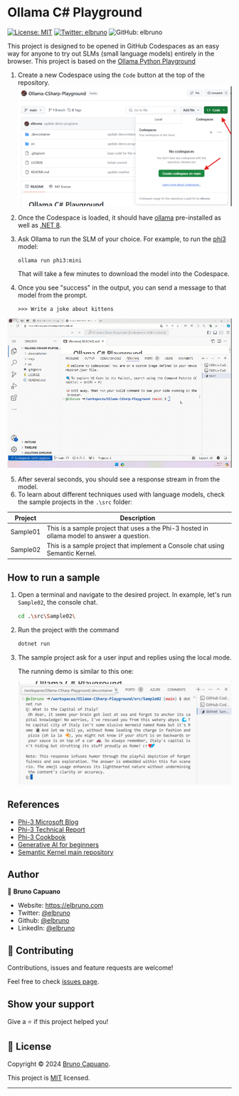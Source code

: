 # Ollama C# Playground

[![License: MIT](https://img.shields.io/badge/License-MIT-yellow.svg)](/LICENSE)
[![Twitter: elbruno](https://img.shields.io/twitter/follow/elbruno.svg?style=social)](https://twitter.com/elbruno)
![GitHub: elbruno](https://img.shields.io/github/followers/elbruno?style=social)

This project is designed to be opened in GitHub Codespaces as an easy way for anyone to try out SLMs (small language models) entirely in the browser. This project is based on the [Ollama Python Playground](https://github.com/pamelafox/ollama-python-playground/)

1. Create a new  Codespace using the `Code` button at the top of the repository.
![create Codespace](./imgs/05CreateCodeSpace.png)

1. Once the Codespace is loaded, it should have [ollama](https://ollama.com/) pre-installed as well as [.NET 8](https://dotnet.microsoft.com/en-us/download).
1. Ask Ollama to run the SLM of your choice. For example, to run the [phi3](https://ollama.com/library/phi3) model:

    ```shell
    ollama run phi3:mini
    ```

    That will take a few minutes to download the model into the Codespace.
4. Once you see "success" in the output, you can send a message to that model from the prompt.

    ```shell
    >>> Write a joke about kittens
    ```

![run ollama and ask for a joke](./imgs/10ollamarunphi.gif)

5. After several seconds, you should see a response stream in from the model.
6. To learn about different techniques used with language models, check the sample projects in the `.\src` folder:

| Project | Description |
|---------|-------------|
| Sample01  | This is a sample project that uses a the Phi-3 hosted in ollama model to answer a question.  |
| Sample02  | This is a sample project that implement a Console chat using Semantic Kernel.	 |

## How to run a sample

1. Open a terminal and navigate to the desired project. In example, let's run `Sample02`, the console chat.

    ```bash
    cd .\src\Sample02\
    ```

1. Run the project with the command

    ```bash
    dotnet run
    ```

1. The sample project ask for a user input and replies using the local mode.

    The running demo is similar to this one:

    ![Chat running demo](./imgs/20SampleConsole.png)

## References

- [Phi-3 Microsoft Blog](https://aka.ms/phi3blog-april)
- [Phi-3 Technical Report](https://aka.ms/phi3-tech-report)
- [Phi-3 Cookbook](https://aka.ms/Phi-3CookBook)
- [Generative AI for beginners](https://github.com/microsoft/generative-ai-for-beginners)
- [Semantic Kernel main repository](https://github.com/microsoft/semantic-kernel)

## Author

👤 **Bruno Capuano**

* Website: https://elbruno.com
* Twitter: [@elbruno](https://twitter.com/elbruno)
* Github: [@elbruno](https://github.com/elbruno)
* LinkedIn: [@elbruno](https://linkedin.com/in/elbruno)

## 🤝 Contributing

Contributions, issues and feature requests are welcome!

Feel free to check [issues page](https://github.com/elbruno/phi3-labs//issues).

## Show your support

Give a ⭐️ if this project helped you!


## 📝 License

Copyright &copy; 2024 [Bruno Capuano](https://github.com/elbruno).

This project is [MIT](/LICENSE) licensed.

***
